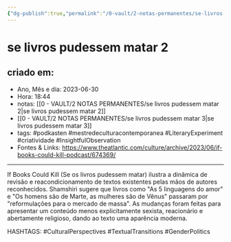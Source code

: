 ```yaml
---
{"dg-publish":true,"permalink":"/0-vault/2-notas-permanentes/se-livros-pudessem-matar-2/","tags":["permanente","podkasten","mestredeculturacontemporanea","LiteraryExperiment","criatividade","InsightfulObservation","CulturalPerspectives","TextualTransitions","GenderPolitics"],"dgHomeLink":true,"dgShowLocalGraph":true,"dgShowFileTree":true,"dgEnableSearch":true}
---
```


# se livros pudessem matar 2

## criado em: 
-  Ano, Mês e dia: 2023-06-30
- Hora: 18:44
- notas: [[0 - VAULT/2 NOTAS PERMANENTES/se livros pudessem matar 2\|se livros pudessem matar 2]]
- [[0 - VAULT/2 NOTAS PERMANENTES/se livros pudessem matar 3\|se livros pudessem matar 3]]
- tags: #podkasten #mestredeculturacontemporanea #LiteraryExperiment #criatividade #InsightfulObservation 
- Fontes & Links: https://www.theatlantic.com/culture/archive/2023/06/if-books-could-kill-podcast/674369/
---

If Books Could Kill (Se os livros pudessem matar) ilustra a dinâmica de revisão e reacondicionamento de textos existentes pelas mãos de autores reconhecidos. Shamshiri sugere que livros como "As 5 linguagens do amor" e "Os homens são de Marte, as mulheres são de Vênus" passaram por "reformulações para o mercado de massa". As mudanças foram feitas para apresentar um conteúdo menos explicitamente sexista, reacionário e abertamente religioso, dando ao texto uma aparência moderna. 

HASHTAGS: #CulturalPerspectives #TextualTransitions #GenderPolitics 